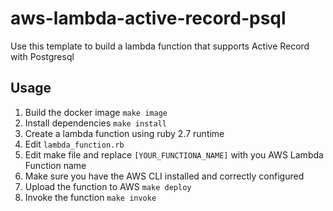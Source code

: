 # aws-lambda-active-record-psql

Use this template to build a lambda function that supports Active Record with Postgresql

## Usage

1. Build the docker image
   `make image`
2. Install dependencies
   `make install`
3. Create a lambda function using ruby 2.7 runtime
4. Edit `lambda_function.rb`
5. Edit make file and replace `[YOUR_FUNCTIONA_NAME]` with you AWS Lambda Function name
6. Make sure you have the AWS CLI installed and correctly configured
7. Upload the function to AWS
   `make deploy`
8. Invoke the function
   `make invoke`
